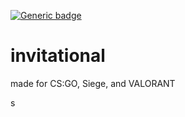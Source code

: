 [![Generic badge](https://img.shields.io/badge/Version-1.1-<COLOR>.svg)](https://shields.io/)

# invitational

made for CS:GO, Siege, and VALORANT

s